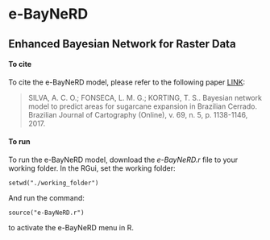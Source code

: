 # e-BayNeRD
## Enhanced Bayesian Network for Raster Data

#### **To cite**
To cite the e-BayNeRD model, please refer to the following paper [LINK](http://www.lsie.unb.br/rbc/index.php/rbc/article/view/1983):
> SILVA, A. C. O.; FONSECA, L. M. G.; KORTING, T. S.. Bayesian network model to predict areas for sugarcane expansion in Brazilian Cerrado. Brazilian Journal of Cartography (Online), v. 69, n. 5, p. 1138-1146, 2017.

#### **To run**
To run the e-BayNeRD model, download the *e-BayNeRD.r* file to your working folder.
In the RGui, set the working folder:
```
setwd("./working_folder")
```
And run the command: 
```
source("e-BayNeRD.r")
```
to activate the e-BayNeRD menu in R. 
